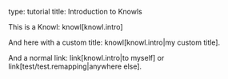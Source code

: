 type: tutorial
title: Introduction to Knowls


This is a Knowl: knowl[knowl.intro]

And here with a custom title: knowl[knowl.intro|my custom title].

And a normal link: link[knowl.intro|to myself]
or link[test/test.remapping|anywhere else].